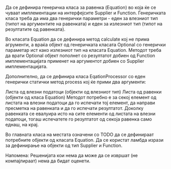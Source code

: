 Да се дефинира генеричка класа за равенка (Equation) во која ќе се чуваат имплементации на интерфејсите Supplier и Function. Генеричката класа треба да има два генерички параметри - еден за влезниот тип (типот на аргументите на равенката) и еден за излезниот тип (типот на резултатите од равенката).

Во класата Equation да се дефинира метод calculate кој не прима агрументи, а враќа објект од генеричката класата Optional со генерички параметар ист како излезниот тип на класата Equation. Методот треба да врати Optional објект пополнет со резултатот добиен од Function имплементацијата применет на аргументот добиен со Supplier имплементацијата.

Дополнително, да се дефинира класа EqationProcessor со еден генерички статички метод process кој ќе прими два аргументи:

Листа од влезни податоци (објекти од влезниот тип)
Листа од равенки (објекти од класа Equation)
Методот потребно е за секој елемент од листата на влезни податоци да го испечати тој елемент, да направи пресметка на равенката и да го испечати резултатот. Доколку равенката се евалуира исто на сите елементи од листата на влезни податоци, тогаш испечатете го резултатот од секоја равенка само еднаш, на крај.

Во главната класа на местата означени со TODO да се дефинираат потребните објекти од класата Equation. Да се користат ламбда изрази за дефинирање на објекти од тип Supplier и Function.



Напомена: Решенијата кои нема да може да се извршат (не компајлираат) нема да бидат оценети.
